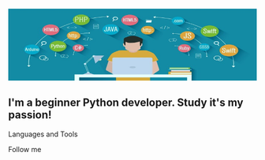 ![Header](https://github.com/Brainisthekey/Brainisthekey/blob/main/assets/profile%20image.png)

## I'm a beginner Python developer. Study it's my passion!

Languages and Tools

Follow me